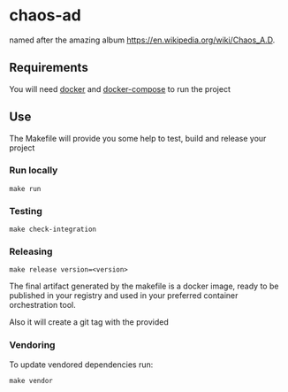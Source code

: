 # chaos-ad

named after the amazing album
https://en.wikipedia.org/wiki/Chaos_A.D.


## Requirements

You will need [docker](https://www.docker.com) and [docker-compose](https://docs.docker.com/compose/) to run the project


## Use

The Makefile will provide you some help to test, build and release your project

### Run locally

```
make run
```

### Testing

```
make check-integration
```

### Releasing


```
make release version=<version>
```

The final artifact generated by the makefile is a docker image, ready to be published in your registry
and used in your preferred container orchestration tool.

Also it will create a git tag with the provided **<version>**

### Vendoring

To update vendored dependencies run:

```
make vendor
```
